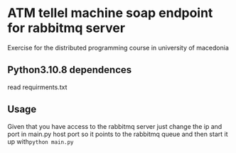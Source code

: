 # ATM tellel machine soap endpoint for rabbitmq server
Exercise for the distributed programming course in university of macedonia

## Python3.10.8 dependences 
read requirments.txt
  
## Usage
Given that you have access to the rabbitmq server just change the ip and port in main.py host port so it points to
the rabbitmq queue and then start it up with```python main.py```

